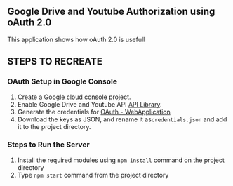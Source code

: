 ## Google Drive and Youtube Authorization using oAuth 2.0

This application shows how oAuth 2.0 is usefull

## STEPS TO RECREATE

### OAuth Setup in Google Console
1. Create a [Google cloud console](https://console.cloud.google.com/) project.
2. Enable Google Drive and Youtube API [API Library](https://console.cloud.google.com/apis/library).
3. Generate the credentials for [OAuth - WebApplication](https://console.cloud.google.com/apis/credentials/wizard)
4. Download the keys as JSON, and rename it as`credentials.json` and add it to the project directory.

### Steps to Run the Server
1. Install the required modules using `npm install` command on the project directory
2. Type `npm start` command from the project directory


